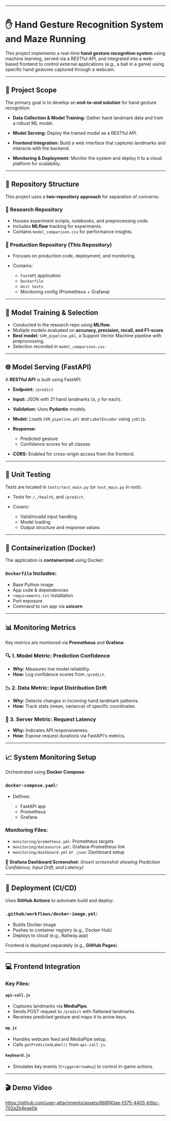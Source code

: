 

---

# ✋ Hand Gesture Recognition System and Maze Running

This project implements a real-time **hand gesture recognition system** using machine learning, served via a RESTful API, and integrated into a web-based frontend to control external applications (e.g., a ball in a game) using specific hand gestures captured through a webcam.

---

## 🎯 Project Scope

The primary goal is to develop an **end-to-end solution** for hand gesture recognition:

* **Data Collection & Model Training:**
  Gather hand landmark data and train a robust ML model.

* **Model Serving:**
  Deploy the trained model as a RESTful API.

* **Frontend Integration:**
  Build a web interface that captures landmarks and interacts with the backend.

* **Monitoring & Deployment:**
  Monitor the system and deploy it to a cloud platform for scalability.

---

## 📁 Repository Structure

This project uses a **two-repository approach** for separation of concerns:

### 🔬 Research Repository

* Houses experiment scripts, notebooks, and preprocessing code.
* Includes **MLflow** tracking for experiments.
* Contains `model_comparison.csv` for performance insights.

### 🚀 Production Repository (This Repository)

* Focuses on production code, deployment, and monitoring.
* Contains:

  * `FastAPI` application
  * `Dockerfile`
  * `Unit tests`
  * Monitoring config (Prometheus + Grafana)

---

## 🧠 Model Training & Selection

* Conducted in the research repo using **MLflow**.
* Multiple models evaluated on **accuracy, precision, recall, and F1-score**.
* **Best model**: `SVM_pipeline.pkl`, a Support Vector Machine pipeline with preprocessing.
* Selection recorded in `model_comparison.csv`.

---

## 🌐 Model Serving (FastAPI)

A **RESTful API** is built using FastAPI:

* **Endpoint:** `/predict`

* **Input:** JSON with 21 hand landmarks (x, y for each).

* **Validation:** Uses **Pydantic** models.

* **Model:** Loads `SVM_pipeline.pkl` and `LabelEncoder` using `joblib`.

* **Response:**

  * Predicted gesture
  * Confidence scores for all classes

* **CORS:** Enabled for cross-origin access from the frontend.

---

## 🧪 Unit Testing

Tests are located in `tests/test_main.py` (or `test_main.py` in root):

* Tests for `/`, `/health`, and `/predict`.
* Covers:

  * Valid/invalid input handling
  * Model loading
  * Output structure and response values

---

## 🐳 Containerization (Docker)

The application is **containerized** using Docker:

### `Dockerfile` Includes:

* Base Python image
* App code & dependencies
* `requirements.txt` installation
* Port exposure
* Command to run app via **uvicorn**

---

## 📊 Monitoring Metrics

Key metrics are monitored via **Prometheus** and **Grafana**:

### 🔍 1. Model Metric: Prediction Confidence

* **Why:** Measures live model reliability.
* **How:** Log confidence scores from `/predict`.

### 📉 2. Data Metric: Input Distribution Drift

* **Why:** Detects changes in incoming hand landmark patterns.
* **How:** Track stats (mean, variance) of specific coordinates.

### 🚀 3. Server Metric: Request Latency

* **Why:** Indicates API responsiveness.
* **How:** Expose request durations via FastAPI's metrics.

---

## 📈 System Monitoring Setup

Orchestrated using **Docker Compose**:

### `docker-compose.yaml`:

* Defines:

  * FastAPI app
  * Prometheus
  * Grafana

### Monitoring Files:

* `monitoring/prometheus.yml`: Prometheus targets
* `monitoring/datasource.yml`: Grafana-Prometheus link
* `monitoring/dashboard.yml` or `.json`: Dashboard setup

📸 **Grafana Dashboard Screenshot:**
*(Insert screenshot showing Prediction Confidence, Input Drift, and Latency)*

---

## 🚀 Deployment (CI/CD)

Uses **GitHub Actions** to automate build and deploy:

### `.github/workflows/docker-image.yml`:

* Builds Docker image
* Pushes to container registry (e.g., Docker Hub)
* Deploys to cloud (e.g., Railway.app)

Frontend is deployed separately (e.g., **GitHub Pages**).

---

## 💻 Frontend Integration

### Key Files:

#### `api-call.js`

* Captures landmarks via **MediaPipe**.
* Sends POST request to `/predict` with flattened landmarks.
* Receives predicted gesture and maps it to arrow keys.

#### `mp.js`

* Handles webcam feed and MediaPipe setup.
* Calls `getPredictedLabel()` from `api-call.js`.

#### `keyboard.js`

* Simulates key events (`triggerArrowKey`) to control in-game actions.

---

## 🎬 Demo Video

https://github.com/user-attachments/assets/668f40ae-f375-4405-b5bc-702a2b4eae0e





---


